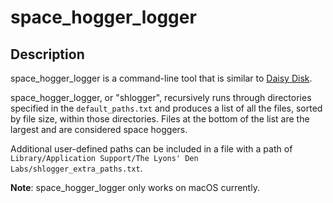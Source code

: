 # space_hogger_logger

## Description

space_hogger_logger is a command-line tool that is similar to
[Daisy Disk](https://daisydiskapp.com).

space_hogger_logger, or "shlogger", recursively runs through directories
specified in the `default_paths.txt` and produces a list of all the files,
sorted by file size, within those directories.  Files at the bottom of the list
are the largest and are considered space hoggers.

Additional user-defined paths can be included in a file with a path of
`Library/Application Support/The Lyons' Den Labs/shlogger_extra_paths.txt`.

**Note**: space_hogger_logger only works on macOS currently.
